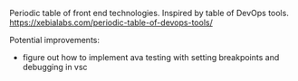 Periodic table of front end technologies. Inspired by table of DevOps tools.
https://xebialabs.com/periodic-table-of-devops-tools/

Potential improvements: 
* figure out how to implement ava testing with setting breakpoints and debugging in vsc